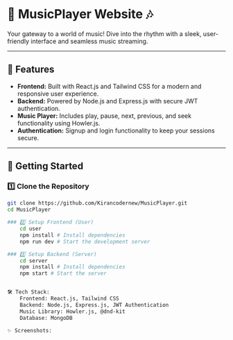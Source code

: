 # 🎵 MusicPlayer Website 🎶  
Your gateway to a world of music! Dive into the rhythm with a sleek, user-friendly interface and seamless music streaming.

---

## 🌟 Features  
- **Frontend:** Built with React.js and Tailwind CSS for a modern and responsive user experience.  
- **Backend:** Powered by Node.js and Express.js with secure JWT authentication.  
- **Music Player:** Includes play, pause, next, previous, and seek functionality using Howler.js.  
- **Authentication:** Signup and login functionality to keep your sessions secure.  

---

## 🚀 Getting Started  

### 1️⃣ Clone the Repository  
```bash
git clone https://github.com/Kirancodernew/MusicPlayer.git
cd MusicPlayer

### 2️⃣ Setup Frontend (User)
    cd user
    npm install # Install dependencies
    npm run dev # Start the development server

### 3️⃣ Setup Backend (Server) 
    cd server
    npm install # Install dependencies
    npm start # Start the server


🛠 Tech Stack:
    Frontend: React.js, Tailwind CSS
    Backend: Node.js, Express.js, JWT Authentication
    Music Library: Howler.js, @dnd-kit
    Database: MongoDB

✨ Screenshots:




